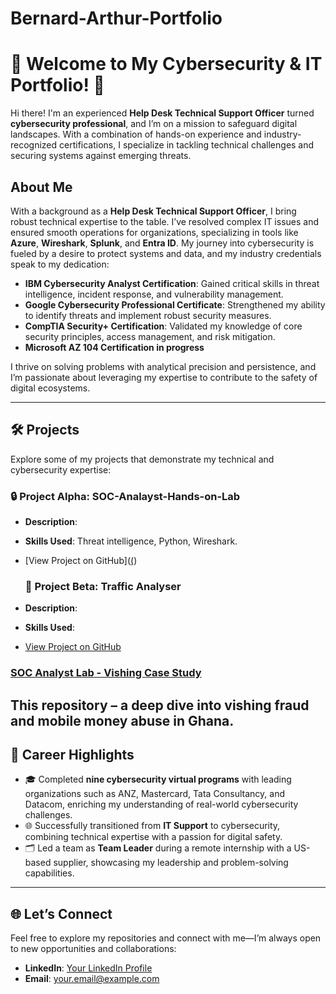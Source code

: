 # Bernard-Arthur-Portfolio
# 🌟 Welcome to My Cybersecurity & IT Portfolio! 🔐

Hi there! I'm an experienced **Help Desk Technical Support Officer** turned **cybersecurity professional**, and I’m on a mission to safeguard digital landscapes. With a combination of hands-on experience and industry-recognized certifications, I specialize in tackling technical challenges and securing systems against emerging threats.

##  About Me

With a background as a **Help Desk Technical Support Officer**, I bring robust technical expertise to the table. I’ve resolved complex IT issues and ensured smooth operations for organizations, specializing in tools like **Azure**, **Wireshark**, **Splunk**, and **Entra ID**. My journey into cybersecurity is fueled by a desire to protect systems and data, and my industry credentials speak to my dedication:

-  **IBM Cybersecurity Analyst Certification**: Gained critical skills in threat intelligence, incident response, and vulnerability management.
-  **Google Cybersecurity Professional Certificate**: Strengthened my ability to identify threats and implement robust security measures.
-  **CompTIA Security+ Certification**: Validated my knowledge of core security principles, access management, and risk mitigation.
-  **Microsoft AZ 104 Certification in progress**

I thrive on solving problems with analytical precision and persistence, and I’m passionate about leveraging my expertise to contribute to the safety of digital ecosystems.

---

## 🛠️ Projects

Explore some of my projects that demonstrate my technical and cybersecurity expertise:

### 🔒 **Project Alpha: SOC-Analayst-Hands-on-Lab**
- **Description**: 
- **Skills Used**: Threat intelligence, Python, Wireshark.
- [View Project on GitHub]([(](https://github.com/arthur8-source/SOC-Analayst-Hands-on-Lab.git))

  ### 💾 **Project Beta: Traffic Analyser**
- **Description**: 
- **Skills Used**: 
- [View Project on GitHub](link-to-project-repo)

### **[SOC Analyst Lab - Vishing Case Study](https://github.com/YOUR-USERNAME/SOC-Analyst-Hands-on-Lab)**
  This repository – a deep dive into vishing fraud and mobile money abuse in Ghana.
---

## 🌟 Career Highlights

- 🎓 Completed **nine cybersecurity virtual programs** with leading organizations such as ANZ, Mastercard, Tata Consultancy, and Datacom, enriching my understanding of real-world cybersecurity challenges.
- 🌐 Successfully transitioned from **IT Support** to cybersecurity, combining technical expertise with a passion for digital safety.
- 🗂️ Led a team as **Team Leader** during a remote internship with a US-based supplier, showcasing my leadership and problem-solving capabilities.

---

## 🌐 Let’s Connect

Feel free to explore my repositories and connect with me—I’m always open to new opportunities and collaborations:
- **LinkedIn**: [Your LinkedIn Profile](link-to-linkedin)
- **Email**: your.email@example.com

